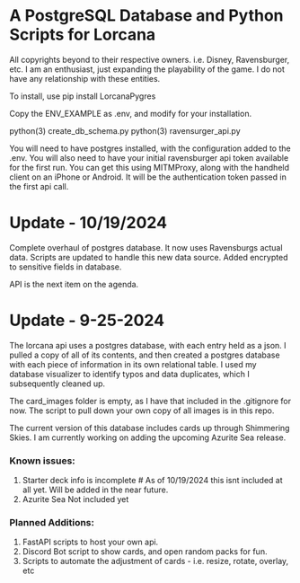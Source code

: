 # A PostgreSQL Database and Python Scripts for Lorcana


All copyrights beyond to their respective owners. i.e. Disney, Ravensburger, etc.  I am an enthusiast, just expanding the playability of the game.  I do not have any relationship with these entities.

To install, use pip install LorcanaPygres

Copy the ENV_EXAMPLE as .env, and modify for your installation.

python(3) create_db_schema.py
python(3) ravensurger_api.py

You will need to have postgres installed, with the configuration added to the .env.  You will also need to have your initial ravensburger api token available for the first run.  You can get this using MITMProxy, along with the handheld client on an iPhone or Android.  It will be the authentication token passed in the first api call.

# Update - 10/19/2024

Complete overhaul of postgres database.  It now uses Ravensburgs actual data.  Scripts are updated to handle this new data source.  Added encrypted to sensitive fields in database.

API is the next item on the agenda.

# Update - 9-25-2024

The lorcana api uses a postgres database, with each entry held as a json.  I pulled a copy of all of its contents, and then created a postgres database with each piece of information in its own relational table.  I used my database visualizer to identify typos and data duplicates, which I subsequently cleaned up.

The card_images folder is empty, as I have that included in the .gitignore for now.  The script to pull down your own copy of all images is in this repo.

The current version of this database includes cards up through Shimmering Skies.  I am currently working on adding the upcoming Azurite Sea release.

### Known issues:
1) Starter deck info is incomplete # As of 10/19/2024 this isnt included at all yet.  Will be added in the near future.
2) Azurite Sea Not included yet

### Planned Additions:
1) FastAPI scripts to host your own api.
2) Discord Bot script to show cards, and open random packs for fun.
3) Scripts to automate the adjustment of cards - i.e. resize, rotate, overlay, etc
